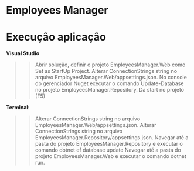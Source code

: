 # Employees Manager

# Execução aplicação

**Visual Studio**

>> Abrir solução, definir o projeto EmployeesManager.Web como Set as StartUp Project.
>> Alterar ConnectionStrings string no arquivo EmployeesManager.Web/appsettings.json.
>> No console do gerenciador Nuget executar o comando Update-Database no projeto EmployeesManager.Repository.
>> Da start no projeto (F5)

**Terminal**:

>> Alterar ConnectionStrings string no arquivo EmployeesManager.Web/appsettings.json.
>> Alterar ConnectionStrings string no arquivo EmployeesManager.Repository/appsettings.json.
>> Navegar até a pasta do projeto EmployeesManager.Repository e executar o comando dotnet ef database update
>> Navegar até a pasta do projeto EmployeesManager.Web e executar o comando dotnet run.

